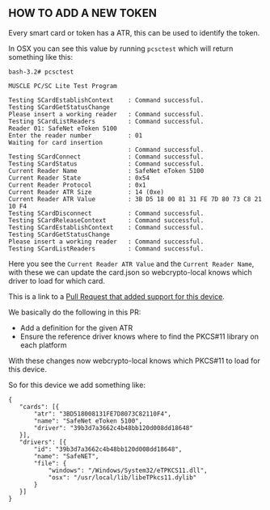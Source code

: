 ## HOW TO ADD A NEW TOKEN

Every smart card or token has a ATR, this can be used to identify the token.

In OSX you can see this value by running `pcsctest` which will return something like this:

```
bash-3.2# pcsctest

MUSCLE PC/SC Lite Test Program

Testing SCardEstablishContext    : Command successful.
Testing SCardGetStatusChange 
Please insert a working reader   : Command successful.
Testing SCardListReaders         : Command successful.
Reader 01: SafeNet eToken 5100
Enter the reader number          : 01
Waiting for card insertion         
                                 : Command successful.
Testing SCardConnect             : Command successful.
Testing SCardStatus              : Command successful.
Current Reader Name              : SafeNet eToken 5100
Current Reader State             : 0x54
Current Reader Protocol          : 0x1
Current Reader ATR Size          : 14 (0xe)
Current Reader ATR Value         : 3B D5 18 00 81 31 FE 7D 80 73 C8 21 10 F4 
Testing SCardDisconnect          : Command successful.
Testing SCardReleaseContext      : Command successful.
Testing SCardEstablishContext    : Command successful.
Testing SCardGetStatusChange 
Please insert a working reader   : Command successful.
Testing SCardListReaders         : Command successful.

```

Here you see the `Current Reader ATR Value` and the `Current Reader Name`, with these we can update the card.json so webcrypto-local knows which driver to load for which card.

This is a link to a [Pull Request that added support for this device](https://github.com/PeculiarVentures/webcrypto-local/commit/02e272b8e3efa64b96de8c841884dd97d55960b4).

We basically do the following in this PR:
- Add a definition for the given ATR
- Ensure the reference driver knows where to find the PKCS#11 library on each platform
  
 With these changes now webcrypto-local knows which PKCS#11 to load for this device.
 
 So for this device we add something like:
 
 ```
 {
	"cards": [{
		"atr": "3BD518008131FE7D8073C82110F4",
		"name": "SafeNet eToken 5100",
		"driver": "39b3d7a3662c4b48bb120d008dd18648"
	}],
	"drivers": [{
		"id": "39b3d7a3662c4b48bb120d008dd18648",
		"name": "SafeNET",
		"file": {
			"windows": "/Windows/System32/eTPKCS11.dll",
			"osx": "/usr/local/lib/libeTPkcs11.dylib"
		}
	}]
}
```
